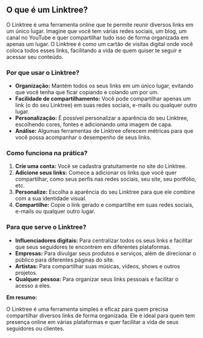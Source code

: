 ## O que é um Linktree?

O Linktree é uma ferramenta online que te permite reunir diversos links em um único lugar. Imagine que você tem várias redes sociais, um blog, um canal no YouTube e quer compartilhar tudo isso de forma organizada em apenas um lugar. O Linktree é como um cartão de visitas digital onde você coloca todos esses links, facilitando a vida de quem quiser te seguir e acessar seu conteúdo.

### Por que usar o Linktree?

* **Organização:** Mantém todos os seus links em um único lugar, evitando que você tenha que ficar copiando e colando um por um.
* **Facilidade de compartilhamento:** Você pode compartilhar apenas um link (o do seu Linktree) em suas redes sociais, e-mails ou qualquer outro lugar.
* **Personalização:** É possível personalizar a aparência do seu Linktree, escolhendo cores, fontes e adicionando uma imagem de capa.
* **Análise:** Algumas ferramentas de Linktree oferecem métricas para que você possa acompanhar o desempenho de seus links.

### Como funciona na prática?

1. **Crie uma conta:** Você se cadastra gratuitamente no site do Linktree.
2. **Adicione seus links:** Comece a adicionar os links que você quer compartilhar, como seus perfis nas redes sociais, seu site, seu portfólio, etc.
3. **Personalize:** Escolha a aparência do seu Linktree para que ele combine com a sua identidade visual.
4. **Compartilhe:** Copie o link gerado e compartilhe em suas redes sociais, e-mails ou qualquer outro lugar.

### Para que serve o Linktree?

* **Influenciadores digitais:** Para centralizar todos os seus links e facilitar que seus seguidores te encontrem em diferentes plataformas.
* **Empresas:** Para divulgar seus produtos e serviços, além de direcionar o público para diferentes páginas do site.
* **Artistas:** Para compartilhar suas músicas, vídeos, shows e outros projetos.
* **Qualquer pessoa:** Para organizar seus links pessoais e facilitar o acesso a eles.

**Em resumo:**

O Linktree é uma ferramenta simples e eficaz para quem precisa compartilhar diversos links de forma organizada. Ele é ideal para quem tem presença online em várias plataformas e quer facilitar a vida de seus seguidores ou clientes.

